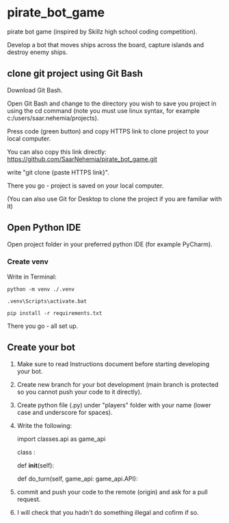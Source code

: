 # pirate_bot_game
pirate bot game (inspired by Skillz high school coding competition).

Develop a bot that moves ships across the board, capture islands and destroy enemy ships.

## clone git project using Git Bash

Download Git Bash.

Open Git Bash and change to the directory you wish to save you project in using the cd command (note you must use linux syntax, for example c:/users/saar.nehemia/projects).

Press code (green button) and copy HTTPS link to clone project to your local computer.

You can also copy this link directly: https://github.com/SaarNehemia/pirate_bot_game.git

write "git clone {paste HTTPS link}".

There you go - project is saved on your local computer.

(You can also use Git for Desktop to clone the project if you are familiar with it)

## Open Python IDE

Open project folder in your preferred python IDE (for example PyCharm).

### Create venv

Write in Terminal:

    python -m venv ./.venv

    .venv\Scripts\activate.bat

    pip install -r requirements.txt

There you go - all set up.

## Create your bot
1. Make sure to read Instructions document before starting developing your bot.
2. Create new branch for your bot development (main branch is protected so you cannot push your code to it directly).
3. Create python file (.py) under "players" folder with your name (lower case and underscore for spaces).
4. Write the following:

 
    import classes.api as game_api

    class <Your script name in camel case>:

    def __init__(self):
        <Your init code here>
    
    def do_turn(self, game_api: game_api.API):
        <Your code to execute each turn here>

4. commit and push your code to the remote (origin) and ask for a pull request.
5. I will check that you hadn't do something illegal and cofirm if so.



